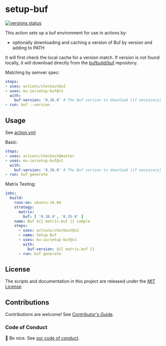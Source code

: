 # setup-buf

<p align="left">
  <a href="https://github.com/mu-io/setup-buf/actions">
    <img alt="versions status" src="https://github.com/mu-io/setup-buf/workflows/buf-versions/badge.svg">
  </a>  
</p>

This action sets up a buf environment for use in actions by:

- optionally downloading and caching a version of Buf by version and adding to PATH

It will first check the local cache for a version match. If version is not found locally, it will download directly from the [bufbuild/buf](https://github.com/bufbuild/buf/releases) repository.

Matching by semver spec:

```yaml
steps:
- uses: actions/checkout@v2
- uses: mu-io/setup-buf@v1
  with:
    buf-version: '0.36.0' # The Buf version to download (if necessary) and use.
- run: buf --version
```

## Usage

See [action.yml](action.yml)

Basic:

```yaml
steps:
- uses: actions/checkout@master
- uses: mu-io/setup-buf@v1
  with:
    buf-version: '0.36.0' # The Buf version to download (if necessary) and use.
- run: buf generate
```

Matrix Testing:

```yaml
jobs:
  build:
    runs-on: ubuntu-16.04
    strategy:
      matrix:
        buf: [ '0.36.0', '0.35.0' ]
    name: Buf ${{ matrix.buf }} sample
    steps:
      - uses: actions/checkout@v2
      - name: Setup Buf
      - uses: mu-io/setup-buf@v1
        with:
          buf-version: ${{ matrix.buf }}
      - run: buf generate
```

## License

The scripts and documentation in this project are released under the [MIT License](LICENSE).

## Contributions

Contributions are welcome!  See [Contributor's Guide](docs/contributors.md).

### Code of Conduct

:wave: Be nice.  See [our code of conduct](CONDUCT).
